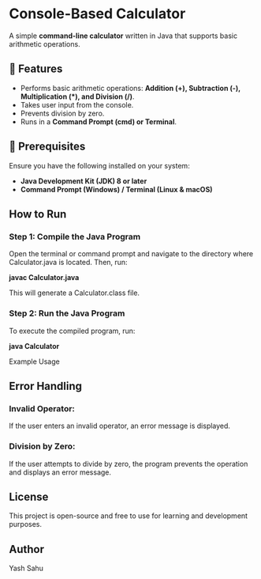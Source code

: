 # Console-Based Calculator

A simple **command-line calculator** written in Java that supports basic arithmetic operations.

## 📌 Features
- Performs basic arithmetic operations: **Addition (+), Subtraction (-), Multiplication (*), and Division (/)**.
- Takes user input from the console.
- Prevents division by zero.
- Runs in a **Command Prompt (cmd) or Terminal**.

## 🚀 Prerequisites
Ensure you have the following installed on your system:
- **Java Development Kit (JDK) 8 or later**
- **Command Prompt (Windows) / Terminal (Linux & macOS)**

## How to Run
### Step 1: Compile the Java Program
Open the terminal or command prompt and navigate to the directory where Calculator.java is located. Then, run:

**javac Calculator.java**

This will generate a Calculator.class file.
### Step 2: Run the Java Program
To execute the compiled program, run:

**java Calculator**

Example Usage

## Error Handling
### Invalid Operator:
If the user enters an invalid operator, an error message is displayed.
### Division by Zero:
If the user attempts to divide by zero, the program prevents the operation and displays an error message.

## License
This project is open-source and free to use for learning and development purposes.

## Author
Yash Sahu
